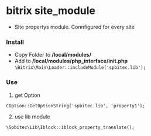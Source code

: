 # bitrix site_module
- Site propertys module. Connfigured for every site 

### Install
* Copy Folder to **/local/modules/**
* Add to **/local/modules/php_interface/init.php**
`\Bitrix\Main\Loader::includeModule('spbitec.lib');`

### Use
1. get Option

`COption::GetOptionString('spbitec.lib', 'property1');`

2. use lib module

`\Spbitec\Lib\Iblock::iblock_property_translate();`
